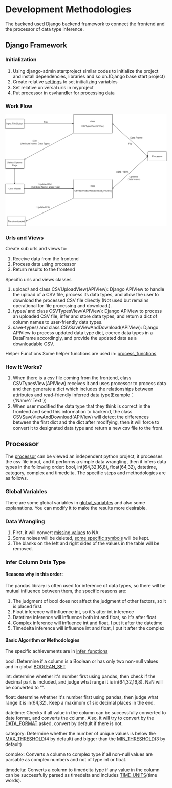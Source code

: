 # Development Methodologies
  The backend used Django backend framework to connect the frontend and the processor of data type inference.
  
## Django Framework

### Initialization
1. Using django-admin startproject similar codes to initialize the project and install dependencies, libraries and so on.(Django base start project)
2. Create relative [settings](myproject/myproject/settings.py) to set initializing variables
3. Set relative universal urls in myproject
4. Put processor in csvhandler for processing data

### Work Flow
![Work flow](Work_Flow.drawio.png)

### Urls and Views
Create sub urls and views to:
1. Receive data from the frontend
2. Process data using processor
3. Return results to the frontend

Specific urls and views classes
1. upload/ and class CSVUploadView(APIView): Django APIView to handle the upload of a CSV file, process its data types, 
and allow the user to download the processed CSV file directly (Not used but remains operational for file processing and download.).
2. types/ and class CSVTypesView(APIView): Django APIView to process an uploaded CSV file, infer and store data types, 
and return a dict of column names to user-friendly data types.
3. save-types/ and class CSVSaveViewAndDownload(APIView): Django APIView to process updated data type dict, 
coerce data types in a DataFrame accordingly, and provide the updated data as a downloadable CSV.

Helper Functions
Some helper functions are used in: [process_functions](myproject/csvhandler/process_functions.py)

### How It Works?
1. When there is a csv file coming from the frontend, class CSVTypesView(APIView) receives it and uses processor to process
data and then generate a dict which includes the relationships between attributes and read-friendly inferred data type(Example： {'Name':'Text'})
2. When user modified the data type that they think is correct in the frontend and send this information to backend, the class CSVSaveViewAndDownload(APIView)
will detect the differences between the first dict and the dict after modifying, then it will force to convert it to designated data type and
return a new csv file to the front.

## Processor

The [processor](myproject/csvhandler/processor) can be viewed an independent python project, it processes the csv file input, and it performs a simple data wrangling,
then it infers data types in the following order: bool, int(64,32,16,8), float(64,32), datetime, category, complex and timedelta.
The specific steps and methodologies are as follows.

### Global Variables
There are some global variables in [global_variables](myproject/csvhandler/processor/global_variables.py) and also some explanations.
You can modify it to make the results more desirable.

### Data Wrangling
1. First, it will convert [missing values](myproject/csvhandler/processor/global_variables.py) to NA.
2. Some noises will be deleted, [some specific symbols](myproject/csvhandler/processor/global_variables.py) will be kept.
3. The blanks on the left and right sides of the values in the table will be removed.

### Infer Column Data Type
#### Reasons why in this order:

The pandas library is often used for inference of data types, so there will be mutual influence between them, the specific reasons are:
1. The judgment of bool does not affect the judgment of other factors, so it is placed first.
2. Float inference will influence int, so it's after int inference
3. Datetime inference will influence both int and float, so it's after float
4. Complex inference will influence int and float, I put it after the datetime
5. Timedelta inference will influence int and float, I put it after the complex

#### Basic Algorithm or Methodologies
The specific achievements are in [infer_functions](myproject/csvhandler/processor/infer_functions.py)

bool: Determine if a column is a Boolean or has only two non-null values and in global [BOOLEAN_SET](myproject/csvhandler/processor/global_variables.py)

int: determine whether it's number first using pandas, then check if the decimal part is included, and judge what range it is in(64,32,16,8). NaN will be converted to "<NA>".

float: determine whether it's number first using pandas, then judge what range it is in(64,32). Keep a maximum of six decimal places in the end.

datetime: Checks if all value in the column can be successfully converted to date format, and converts the column. Also, it will try to convert by the [DATA_FORMAT](myproject/csvhandler/processor/global_variables.py) asked, convert by default if there is not.

category: Determine whether the number of unique values is below the [MAX_THRESHOLD](myproject/csvhandler/processor/global_variables.py)(4 by default) and bigger than the [MIN_THRESHOLD](myproject/csvhandler/processor/global_variables.py)(3 by default)

complex: Converts a column to complex type if all non-null values are parsable as complex numbers and not of type int or float.

timedelta: Converts a column to timedelta type if any value in the column can be successfully parsed as timedelta and includes [TIME_UNITS](myproject/csvhandler/processor/global_variables.py)(time words).